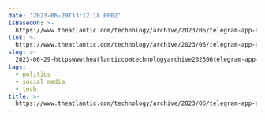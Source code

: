 ```yaml
---
date: '2023-06-29T13:12:18.000Z'
isBasedOn: >-
  https://www.theatlantic.com/technology/archive/2023/06/telegram-app-encrypted-messaging-russia/674558/
link: >-
  https://www.theatlantic.com/technology/archive/2023/06/telegram-app-encrypted-messaging-russia/674558/
slug: >-
  2023-06-29-httpswwwtheatlanticcomtechnologyarchive202306telegram-app-encrypted-messaging-russia674558
tags:
  - politics
  - social media
  - tech
title: >-
  https://www.theatlantic.com/technology/archive/2023/06/telegram-app-encrypted-messaging-russia/674558/
---
```


